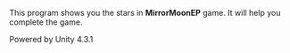 This program shows you the stars in **MirrorMoonEP** game. It will help you complete the game.

Powered by Unity 4.3.1
